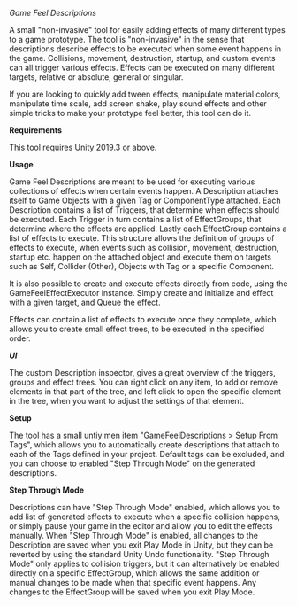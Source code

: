 _Game Feel Descriptions_

A small "non-invasive" tool for easily adding effects of many different types to a game prototype. The tool is "non-invasive" in the sense that descriptions describe effects to be executed when some event happens in the game. Collisions, movement, destruction, startup, and custom events can all trigger various effects. Effects can be executed on many different targets, relative or absolute, general or singular.

If you are looking to quickly add tween effects, manipulate material colors, manipulate time scale, add screen shake, play sound effects and other simple tricks to make your prototype feel better, this tool can do it.

__Requirements__

This tool requires Unity 2019.3 or above.

__Usage__

Game Feel Descriptions are meant to be used for executing various collections of effects when certain events happen.
A Description attaches itself to Game Objects with a given Tag or ComponentType attached. Each Description contains a list of Triggers, that determine when effects should be executed. Each Trigger in turn contains a list of EffectGroups, that determine where the effects are applied. Lastly each EffectGroup contains a list of effects to execute.
This structure allows the definition of groups of effects to execute, when events such as collision, movement, destruction, startup etc. happen on the attached object and execute them on targets such as Self, Collider (Other), Objects with Tag or a specific Component. 

It is also possible to create and execute effects directly from code, using the GameFeelEffectExecutor instance. Simply create and initialize and effect with a given target, and Queue the effect.

Effects can contain a list of effects to execute once they complete, which allows you to create small effect trees, to be executed in the specified order.

___UI___

The custom Description inspector, gives a great overview of the triggers, groups and effect trees. You can right click on any item, to add or remove elements in that part of the tree, and left click to open the specific element in the tree, when you want to adjust the settings of that element.

__Setup__

The tool has a small untiy men item "GameFeelDescriptions > Setup From Tags", which allows you to automatically create descriptions that attach to each of the Tags defined in your project. Default tags can be excluded, and you can choose to enabled "Step Through Mode" on the generated descriptions.

__Step Through Mode__

Descriptions can have "Step Through Mode" enabled, which allows you to add list of generated effects to execute when a specific collision happens, or simply pause your game in the editor and allow you to edit the effects manually.
When "Step Through Mode" is enabled, all changes to the Description are saved when you exit Play Mode in Unity, but they can be reverted by using the standard Unity Undo functionality. "Step Through Mode" only applies to collision triggers, but it can alternatively be enabled directly on a specific EffectGroup, which allows the same addition or manual changes to be made when that specific event happens. Any changes to the EffectGroup will be saved when you exit Play Mode.